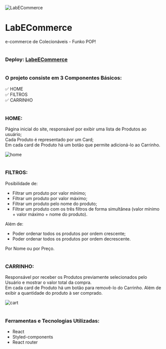 ![LabECommerce](https://user-images.githubusercontent.com/102442943/210376809-e5d35652-6247-41e4-8d0b-bce452ce6368.png)

# LabECommerce
<p> e-commerce de Colecionáveis - Funko POP! </p>
 
#

### Deploy: [LabeECommerce](https://disgusting-cattle.surge.sh/)

#

### O projeto consiste em 3 Componentes Básicos:

:white_check_mark: HOME
<br/>
:white_check_mark: FILTROS
<br/>
:white_check_mark: CARRINHO

#

### HOME:

<p>
   Página inicial do site, responsável por exibir uma lista de Produtos ao usuário;
   <br/>
   Cada Produto é representado por um Card;
   <br/>
   Em cada card de Produto há um botão que permite adicioná-lo ao Carrinho.
</p>

![home](https://user-images.githubusercontent.com/102442943/210382044-a2813760-4967-4bdc-a134-e918bfe3f604.png)

#

### FILTROS:

<p>Posibilidade de:</p>

- Filtrar um produto por valor mínimo;
- Filtrar um produto por valor máximo;
- Filtrar um produto pelo nome do produto;
- Filtrar um produto com os três filtros de forma simultânea (valor mínimo + valor máximo + nome do produto).

<p>Além de:</p>

- Poder ordenar todos os produtos por ordem crescente;
- Poder ordenar todos os produtos por ordem decrescente.

<p>Por Nome ou por Preço.</p>

#

### CARRINHO:

<p>
   Responsável por receber os Produtos previamente selecionados pelo Usuário e mostrar o valor total da compra.
   <br/>
   Em cada card de Produto há um botão para removê-lo do Carrinho. Além de exibir a quantidade do produto à ser comprado.
</p>

![cart](https://user-images.githubusercontent.com/102442943/210386078-e384cd09-4de4-49eb-8611-b516e1621a75.png)

#

### Ferramentas e Tecnologias Utilizadas:

- React
- Styled-components
- React router

